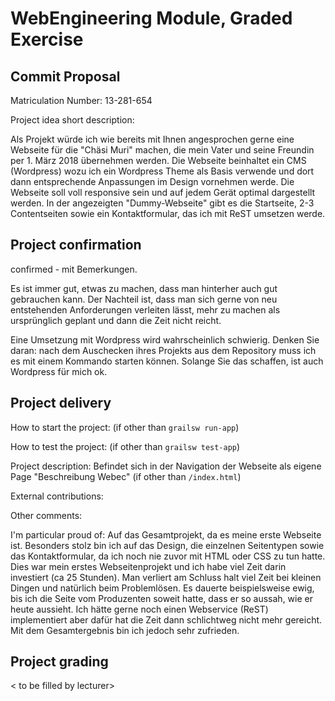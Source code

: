# WebEngineering Module, Graded Exercise

## Commit Proposal

Matriculation Number: 13-281-654

Project idea short description: 

Als Projekt würde ich wie bereits mit Ihnen angesprochen gerne eine Webseite für die "Chäsi Muri" machen, die mein Vater und seine Freundin per 1. März 2018 übernehmen werden. Die Webseite beinhaltet ein CMS (Wordpress) wozu ich ein Wordpress Theme als Basis verwende und dort dann entsprechende Anpassungen im Design vornehmen werde. Die Webseite soll voll responsive sein und auf jedem Gerät optimal dargestellt werden. In der angezeigten "Dummy-Webseite" gibt es die Startseite, 2-3 Contentseiten sowie ein Kontaktformular, das ich mit ReST umsetzen werde.

## Project confirmation

confirmed - mit Bemerkungen.

Es ist immer gut, etwas zu machen, dass man hinterher auch gut gebrauchen kann.
Der Nachteil ist, dass man sich gerne von neu entstehenden Anforderungen verleiten
lässt, mehr zu machen als ursprünglich geplant und dann die Zeit nicht reicht.

Eine Umsetzung mit Wordpress wird wahrscheinlich schwierig.
Denken Sie daran: nach dem Auschecken ihres Projekts aus dem Repository muss ich es mit einem Kommando starten können.
Solange Sie das schaffen, ist auch Wordpress für mich ok.


## Project delivery 

How to start the project: (if other than `grailsw run-app`)

How to test the project:  (if other than `grailsw test-app`)

Project description: Befindet sich in der Navigation der Webseite als eigene Page "Beschreibung Webec"      (if other than `/index.html`)

External contributions:

Other comments: 

I'm particular proud of:
Auf das Gesamtprojekt, da es meine erste Webseite ist. Besonders stolz bin ich auf das Design, die einzelnen Seitentypen sowie das Kontaktformular, da ich noch nie zuvor mit HTML oder CSS zu tun hatte. Dies war mein erstes Webseitenprojekt und ich habe viel Zeit darin investiert (ca 25 Stunden). Man verliert am Schluss halt viel Zeit bei kleinen Dingen und natürlich beim Problemlösen. Es dauerte beispielsweise ewig, bis ich die Seite vom Produzenten soweit hatte, dass er so aussah, wie er heute aussieht. Ich hätte gerne noch einen Webservice (ReST) implementiert aber dafür hat die Zeit dann schlichtweg nicht mehr gereicht. Mit dem Gesamtergebnis bin ich jedoch sehr zufrieden.

## Project grading 

< to be filled by lecturer>
